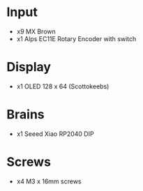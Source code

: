 # Input
- x9 MX Brown
- x1 Alps EC11E Rotary Encoder with switch

# Display
- x1 OLED 128 x 64 (Scottokeebs)

# Brains
- x1 Seeed Xiao RP2040 DIP

# Screws
- x4 M3 x 16mm screws